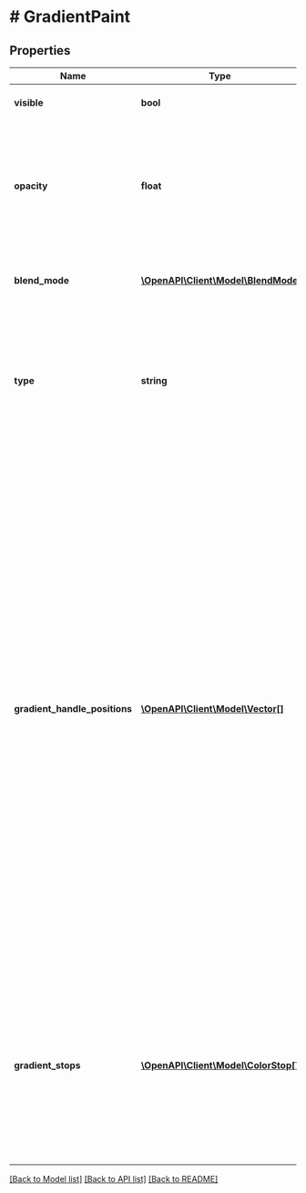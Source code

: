 # # GradientPaint

## Properties

Name | Type | Description | Notes
------------ | ------------- | ------------- | -------------
**visible** | **bool** | Is the paint enabled? | [optional] [default to true]
**opacity** | **float** | Overall opacity of paint (colors within the paint can also have opacity values which would blend with this) | [optional] [default to 1]
**blend_mode** | [**\OpenAPI\Client\Model\BlendMode**](BlendMode.md) | How this node blends with nodes behind it in the scene |
**type** | **string** | The string literal representing the paint&#39;s type. Always check the &#x60;type&#x60; before reading other properties. |
**gradient_handle_positions** | [**\OpenAPI\Client\Model\Vector[]**](Vector.md) | This field contains three vectors, each of which are a position in normalized object space (normalized object space is if the top left corner of the bounding box of the object is (0, 0) and the bottom right is (1,1)). The first position corresponds to the start of the gradient (value 0 for the purposes of calculating gradient stops), the second position is the end of the gradient (value 1), and the third handle position determines the width of the gradient. |
**gradient_stops** | [**\OpenAPI\Client\Model\ColorStop[]**](ColorStop.md) | Positions of key points along the gradient axis with the colors anchored there. Colors along the gradient are interpolated smoothly between neighboring gradient stops. |

[[Back to Model list]](../../README.md#models) [[Back to API list]](../../README.md#endpoints) [[Back to README]](../../README.md)
